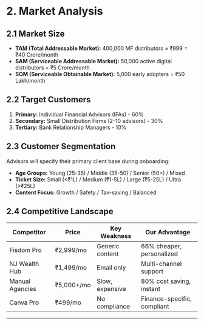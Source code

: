# 2. Market Analysis

## 2.1 Market Size
- **TAM (Total Addressable Market):** 400,000 MF distributors × ₹999 = ₹40 Crore/month
- **SAM (Serviceable Addressable Market):** 50,000 active digital distributors = ₹5 Crore/month
- **SOM (Serviceable Obtainable Market):** 5,000 early adopters = ₹50 Lakh/month

## 2.2 Target Customers
1. **Primary:** Individual Financial Advisors (IFAs) - 60%
2. **Secondary:** Small Distribution Firms (2-10 advisors) - 30%
3. **Tertiary:** Bank Relationship Managers - 10%

## 2.3 Customer Segmentation
Advisors will specify their primary client base during onboarding:
- **Age Groups:** Young (25-35) / Middle (35-50) / Senior (50+) / Mixed
- **Ticket Size:** Small (<₹1L) / Medium (₹1-5L) / Large (₹5-25L) / Ultra (>₹25L)
- **Content Focus:** Growth / Safety / Tax-saving / Balanced

## 2.4 Competitive Landscape
| Competitor | Price | Key Weakness | Our Advantage |
|------------|-------|--------------|---------------|
| Fisdom Pro | ₹2,999/mo | Generic content | 66% cheaper, personalized |
| NJ Wealth Hub | ₹1,499/mo | Email only | Multi-channel support |
| Manual Agencies | ₹5,000+/mo | Slow, expensive | 80% cost saving, instant |
| Canva Pro | ₹499/mo | No compliance | Finance-specific, compliant |

---
